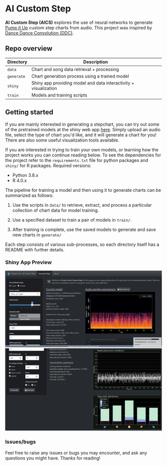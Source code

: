 # AI Custom Step

**AI Custom Step (AICS)** explores the use of neural networks to generate [Pump it Up](https://en.wikipedia.org/wiki/Pump_It_Up_(video_game_series)) 
custom step charts from audio. This project was inspired by [Dance Dance Convolution (DDC)](https://github.com/chrisdonahue/ddc).

## Repo overview
| Directory  | Description                                           |
|------------|-------------------------------------------------------|
| `data`     | Chart and song data retrieval + processing |
| `generate` | Chart generation process using a trained model |
| `shiny`    | Shiny app providing model and data interactivity + visualization |
| `train`    | Models and training scripts |

## Getting started

If you are mainly interested in generating a stepchart, you can try out some  of the pretrained models at 
the shiny web app [here](http://ec2-18-188-35-4.us-east-2.compute.amazonaws.com/aics/). Simply upload an audio file, select the
type of chart you'd like, and it will generate a chart for you! There are also some useful visualization tools available.

If you are interested in trying to train your own models, or learning how the project works you can
continue reading below. To see the dependencies for the project refer to the `requirements.txt` file for python packages
and `shiny/` for R packages. Required versions:

- Python 3.8.x
- R 4.0.x

The pipeline for training a model and then using it to generate charts can be summarized as follows:

1. Use the scripts in `data/` to retrieve, extract, and process a particular collection of chart data for model training.

2. Use a specified dataset to train a pair of models in `train/`.

3. After training is complete, use the saved models to generate and save new charts in `generate/`

Each step consists of various sub-processes, so each directory itself has a README with further details.

### Shiny App Preview

![preview 1](res/prev1.png?raw=true "Interactive Shiny app")
![preview 2](res/prev2.png?raw=true "")

### Issues/bugs

Feel free to raise any issues or bugs you may encounter, and ask any questions you might have. 
Thanks for reading!
